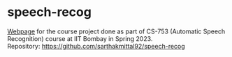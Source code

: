 # speech-recog

[Webpage](https://sarthakmittal92.github.io/projects/spr23/speech-recog/) for the course project done as part of CS-753 (Automatic Speech Recognition) course at IIT Bombay in Spring 2023.  
Repository: https://github.com/sarthakmittal92/speech-recog